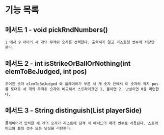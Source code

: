 # 기능 목록

## 메서드 1 - void pickRndNumbers()

``1 에서 9 사이의 세 개의 무작위 숫자를 선택한다. 출력하지 않고 리스트형 변수에 저장만 한다.``

## 메서드 2 - int isStrikeOrBallOrNothing(int elemToBeJudged, int pos)

``주어진 숫자 elemToBeJudged 와 플레이어가 부른 세 개 숫자 안에서 이 숫자의 위치 pos 를 토대로 세 개의 무작위 숫자와 비교해서
스트라이크면 1, 볼이면 2, 낫싱이면 0을 리턴한다.``

## 메서드 3 - String distinguish(List<Integer> playerSide)

``플레이어가 입력한 세 개의 숫자가 리스트에 담겨 이 메서드의 매개 변수로 사용된다. 스트라이크와 볼의 갯수 또는 낫싱을 리턴한다.``

